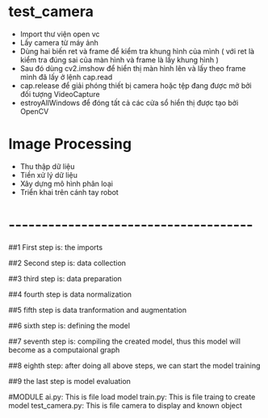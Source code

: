 # test_camera
- Import thư viện open vc 
- Lấy camera từ máy ảnh 
- Dùng hai biến ret và frame để kiểm tra khung hình của mình ( với ret là kiểm tra đúng sai của màn hình và frame là lấy khung hình )
- Sau đó dùng cv2.imshow để hiển thị màn hình lên và lấy theo frame mình đã lấy ở lệnh cap.read
- cap.release để giải phóng thiết bị camera hoặc tệp đang được mở bởi đối tượng VideoCapture
- estroyAllWindows để đóng tất cả các cửa sổ hiển thị được tạo bởi OpenCV 
# Image Processing
- Thu thập dữ liệu 
- Tiền xử lý dữ liệu
- Xây dựng mô hình phân loại 
- Triển khai trên cánh tay robot 
#   ------------------------------------- 
##1 First step is: the imports

##2 Second step is: data collection

##3 third step is: data preparation

##4 fourth step is data normalization

##5 fifth step is data tranformation and augmentation

##6 sixth step is: defining the model

##7 seventh step is: compiling the created model, thus this model will become as a computaional graph

##8 eighth step: after doing all above steps, we can start the model training

##9 the last step is model evaluation

#MODULE 
ai.py: This is file load model 
train.py: This is file traing to create model
test_camera.py: This is file camera to display and known object 
